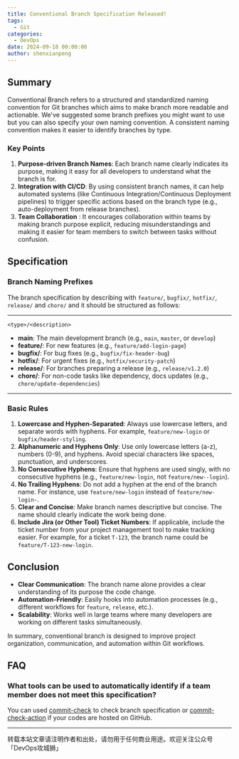 ```yaml
---
title: Conventional Branch Specification Released!
tags:
  - Git
categories:
  - DevOps
date: 2024-09-18 00:00:00
author: shenxianpeng
---
```


## Summary

Conventional Branch refers to a structured and standardized naming convention for Git branches which aims to make branch more readable and actionable. We've suggested some branch prefixes you might want to use but you can also specify your own naming convention. A consistent naming convention makes it easier to identify branches by type.

<!-- more -->
### Key Points

1. **Purpose-driven Branch Names**: Each branch name clearly indicates its purpose, making it easy for all developers to understand what the branch is for.
2. **Integration with CI/CD**: By using consistent branch names, it can help automated systems (like Continuous Integration/Continuous Deployment pipelines) to trigger specific actions based on the branch type (e.g., auto-deployment from release branches).
3. **Team Collaboration** : It encourages collaboration within teams by making branch purpose explicit, reducing misunderstandings and making it easier for team members to switch between tasks without confusion.

## Specification

### Branch Naming Prefixes

The branch specification by describing with `feature/`, `bugfix/`, `hotfix/`, `release/` and `chore/` and it should be structured as follows:

---

```
<type>/<description>
```

- **main**: The main development branch (e.g., `main`, `master`, or `develop`)
- **feature/**: For new features (e.g., `feature/add-login-page`)
- **bugfix/**: For bug fixes (e.g., `bugfix/fix-header-bug`)
- **hotfix/**: For urgent fixes (e.g., `hotfix/security-patch`)
- **release/**: For branches preparing a release (e.g., `release/v1.2.0`)
- **chore/**: For non-code tasks like dependency, docs updates (e.g., `chore/update-dependencies`)

---

### Basic Rules

1. **Lowercase and Hyphen-Separated**: Always use lowercase letters, and separate words with hyphens. For example, `feature/new-login` or `bugfix/header-styling`.
2. **Alphanumeric and Hyphens Only**: Use only lowercase letters (a-z), numbers (0-9), and hyphens. Avoid special characters like spaces, punctuation, and underscores.
3. **No Consecutive Hyphens**: Ensure that hyphens are used singly, with no consecutive hyphens (e.g., `feature/new-login`, not `feature/new--login`).
4. **No Trailing Hyphens**: Do not add a hyphen at the end of the branch name. For instance, use `feature/new-login` instead of `feature/new-login-`.
5. **Clear and Concise**: Make branch names descriptive but concise. The name should clearly indicate the work being done.
6. **Include Jira (or Other Tool) Ticket Numbers**: If applicable, include the ticket number from your project management tool to make tracking easier. For example, for a ticket `T-123`, the branch name could be `feature/T-123-new-login`.

## Conclusion

- **Clear Communication**: The branch name alone provides a clear understanding of its purpose the code change.
- **Automation-Friendly**: Easily hooks into automation processes (e.g., different workflows for `feature`, `release`, etc.).
- **Scalability**: Works well in large teams where many developers are working on different tasks simultaneously.

In summary, conventional branch is designed to improve project organization, communication, and automation within Git workflows.

## FAQ

### What tools can be used to automatically identify if a team member does not meet this specification?

You can used [commit-check](https://github.com/commit-check/commit-check) to check branch specification or [commit-check-action](https://github.com/commit-check/commit-check-action) if your codes are hosted on GitHub.

---

转载本站文章请注明作者和出处，请勿用于任何商业用途。欢迎关注公众号「DevOps攻城狮」
